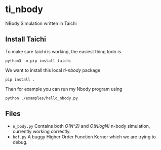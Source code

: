 # ti_nbody
NBody Simulation written in Taichi 

## Install Taichi

To make sure taichi is working, the easiest thing todo is 

```
python3 -m pip install taichi
```

We want to install this local *ti-nbody* package

```
pip install .
```

Then for example you can run my Nbody program using

```
python ./examples/hello_nbody.py
```

## Files

* `n_body.py` Contains both *O(N^2)* and *O(NlogN)* n-body simulation, currently working correctly. 
* `hof.py` A buggy Higher Order Function Kerner which we are trying to debug. 


